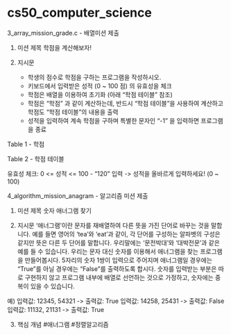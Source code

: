 # cs50_computer_science

3_array_mission_grade.c - 배열미션 제출
1. 미션 제목
    학점을 계산해보자!

 

2. 지시문
    - 학생의 점수로 학점을 구하는 프로그램을 작성하시오.
    - 키보드에서 입력받은 성적 (0 ~ 100 점) 의 유효성을 체크
    - 학점은 배열을 이용하여 초기화 (아래 “학점 테이블” 참조)
    - 학점은 “학점” 과 같이 계산하는데, 반드시 “학점 테이블”을 사용하여 계산하고 학점도 “학점 테이블”의 내용을 출력
    - 성적을 입력하여 계속 학점을 구하며 특별한 문자인 “-1” 을 입력하면 프로그램을 종료

 

Table 1 - 학점


 

Table 2 - 학점 테이블


 

유효성 체크: 0 <= 성적 <= 100
    - “120” 입력 -> 성적을 올바르게 입력하세요! (0 ~ 100)

4_algorithm_mission_anagram - 알고리즘 미션 제출
1. 미션 제목
숫자 애너그램 찾기

 

 

2. 지시문
‘애너그램’이란 문자를 재배열하여 다른 뜻을 가진 단어로 바꾸는 것을 말합니다. 예를 들면 영어의 ‘tea’와 ‘eat’과 같이, 각 단어를 구성하는 알파벳의 구성은 같지만 뜻은 다른 두 단어를 말합니다. 우리말에는 ‘문전박대’와 ‘대박전문’과 같은 예를 들 수 있습니다. 우리는 문자 대신 숫자를 이용해서 애너그램을 찾는 프로그램을 만들어봅시다. 5자리의 숫자 1쌍이 입력으로 주어지며 애너그램일 경우에는 “True”를 아닐 경우에는 “False”를 출력하도록 합시다. 숫자를 입력받는 부분은 따로 구현하지 않고 프로그램 내부에 배열로 선언하는 것으로 가정하고, 숫자에는 중복이 있을 수 있습니다.


예)
입력값: 12345, 54321 -> 출력값: True
입력값: 14258, 25431 -> 출력값: False
입력값: 11132, 21131 -> 출력값: True


3. 핵심 개념
#애너그램 #정렬알고리즘

